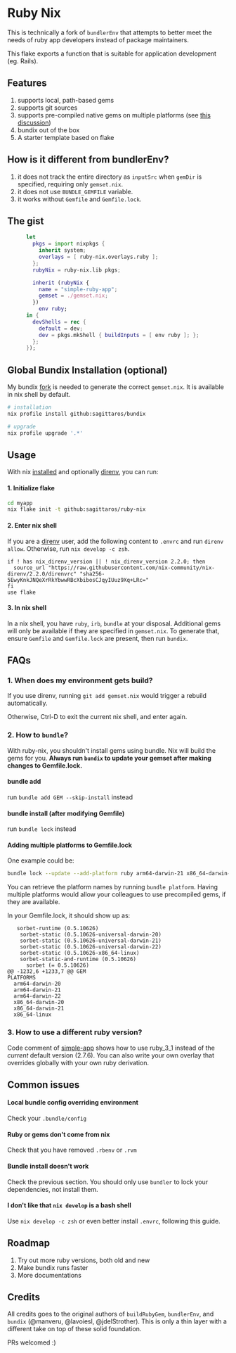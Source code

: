 # Ruby Nix

This is technically a fork of `bundlerEnv` that attempts to better meet the needs of ruby app developers instead of package maintainers.

This flake exports a function that is suitable for application development (eg. Rails).

## Features

1. supports local, path-based gems
2. supports git sources
3. supports pre-compiled native gems on multiple platforms (see [this discussion](https://github.com/nix-community/bundix/pull/68))
4. bundix out of the box
5. A starter template based on flake

## How is it different from bundlerEnv?

1. it does not track the entire directory as `inputSrc` when `gemDir` is specified, requiring only `gemset.nix`.
2. it does not use `BUNDLE_GEMFILE` variable.
3. it works without `Gemfile` and `Gemfile.lock`.

## The gist

``` nix
      let
        pkgs = import nixpkgs {
          inherit system;
          overlays = [ ruby-nix.overlays.ruby ];
        };
        rubyNix = ruby-nix.lib pkgs;

        inherit (rubyNix {
          name = "simple-ruby-app";
          gemset = ./gemset.nix;
        })
          env ruby;
      in {
        devShells = rec {
          default = dev;
          dev = pkgs.mkShell { buildInputs = [ env ruby ]; };
        };
      });
```
## Global Bundix Installation (optional)

My bundix [fork](https://github.com/sagittaros/bundix) is needed to generate the correct `gemset.nix`. It is available in nix shell by default. 


``` sh
# installation
nix profile install github:sagittaros/bundix

# upgrade
nix profile upgrade '.*'
```

## Usage

With nix [installed](/docs/nix-installation.md) and optionally [direnv](/docs/direnv.md), you can run:

#### 1. Initialize flake

``` sh
cd myapp
nix flake init -t github:sagittaros/ruby-nix
```

#### 2. Enter nix shell

If you are a [direnv](/docs/direnv.md) user, add the following content to `.envrc` and run `direnv allow`. Otherwise, run `nix develop -c zsh`.

```
if ! has nix_direnv_version || ! nix_direnv_version 2.2.0; then
  source_url "https://raw.githubusercontent.com/nix-community/nix-direnv/2.2.0/direnvrc" "sha256-5EwyKnkJNQeXrRkYbwwRBcXbibosCJqyIUuz9Xq+LRc="
fi
use flake
```

#### 3. In nix shell

In a nix shell, you have `ruby`, `irb`, `bundle` at your disposal. Additional gems will only be available if they are specified in `gemset.nix`. To generate that, ensure `Gemfile` and `Gemfile.lock` are present, then run `bundix`. 

## FAQs

### 1. When does my environment gets build?
If you use direnv, running `git add gemset.nix` would trigger a rebuild automatically.

Otherwise, Ctrl-D to exit the current nix shell, and enter again.


### 2. How to `bundle`?

With ruby-nix, you shouldn't install gems using bundle. Nix will build the gems for you. **Always run `bundix` to update your gemset after making changes to Gemfile.lock.**

#### bundle add
run `bundle add GEM --skip-install` instead

#### bundle install (after modifying Gemfile)
run `bundle lock` instead

#### Adding multiple platforms to Gemfile.lock

One example could be:

``` sh
bundle lock --update --add-platform ruby arm64-darwin-21 x86_64-darwin-20 x86_64-linux
```

You can retrieve the platform names by running `bundle platform`. Having multiple platforms would allow your colleagues to use precompiled gems, if they are available.

In your Gemfile.lock, it should show up as:
```
   sorbet-runtime (0.5.10626)
    sorbet-static (0.5.10626-universal-darwin-20)
    sorbet-static (0.5.10626-universal-darwin-21)
    sorbet-static (0.5.10626-universal-darwin-22)
    sorbet-static (0.5.10626-x86_64-linux)
    sorbet-static-and-runtime (0.5.10626)
      sorbet (= 0.5.10626)
@@ -1232,6 +1233,7 @@ GEM
PLATFORMS
  arm64-darwin-20
  arm64-darwin-21
  arm64-darwin-22
  x86_64-darwin-20
  x86_64-darwin-21
  x86_64-linux
```

### 3. How to use a different ruby version?

Code comment of [simple-app](examples/simple-app/flake.nix) shows how to use ruby_3_1 instead of the
_current_ default version (2.7.6). You can also write your own overlay that overrides globally with your own ruby derivation.

## Common issues

#### Local bundle config overriding environment
Check your `.bundle/config` 

#### Ruby or gems don't come from nix
Check that you have removed `.rbenv` or `.rvm`

#### Bundle install doesn't work
Check the previous section. You should only use `bundler` to lock your dependencies, not install them.

#### I don't like that `nix develop` is a bash shell
Use `nix develop -c zsh` or even better install `.envrc`, following this guide.

## Roadmap

1. Try out more ruby versions, both old and new
2. Make bundix runs faster
3. More documentations

## Credits

All credits goes to the original authors of `buildRubyGem`, `bundlerEnv`, and `bundix` (@manveru, @lavoiesl, @jdelStrother). This is only a thin layer with a different take on top of these solid foundation. 

PRs welcomed :)
